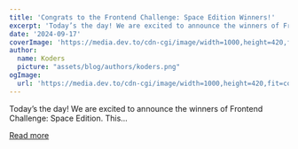 ```yaml
---
title: 'Congrats to the Frontend Challenge: Space Edition Winners!'
excerpt: 'Today’s the day! We are excited to announce the winners of Frontend Challenge: Space Edition.  This...'
date: '2024-09-17'
coverImage: 'https://media.dev.to/cdn-cgi/image/width=1000,height=420,fit=cover,gravity=auto,format=auto/https%3A%2F%2Fdev-to-uploads.s3.amazonaws.com%2Fuploads%2Farticles%2Fax192ydsfgxqbgnxollc.jpg'
author:
  name: Koders
  picture: "assets/blog/authors/koders.png"
ogImage:
  url: 'https://media.dev.to/cdn-cgi/image/width=1000,height=420,fit=cover,gravity=auto,format=auto/https%3A%2F%2Fdev-to-uploads.s3.amazonaws.com%2Fuploads%2Farticles%2Fax192ydsfgxqbgnxollc.jpg'
---
```


Today’s the day! We are excited to announce the winners of Frontend Challenge: Space Edition.  This...

[Read more](https://dev.to/devteam/congrats-to-the-frontend-challenge-space-edition-winners-4a03)
